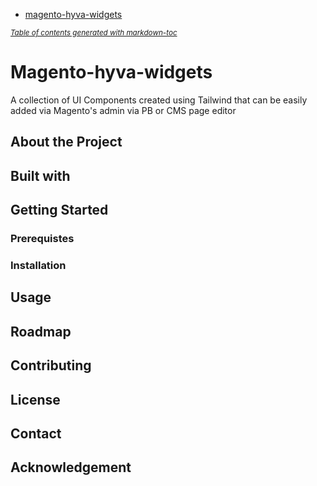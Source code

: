 - [magento-hyva-widgets](#magento-hyva-widgets)

<small><i><a href='http://ecotrust-canada.github.io/markdown-toc/'>Table of contents generated with markdown-toc</a></i></small>



# Magento-hyva-widgets
A collection of UI Components created using Tailwind that can be easily added via Magento's admin via PB or CMS page editor



## About the Project



## Built with


## Getting Started 

### Prerequistes 

### Installation

## Usage

## Roadmap 

## Contributing

## License

## Contact

## Acknowledgement

